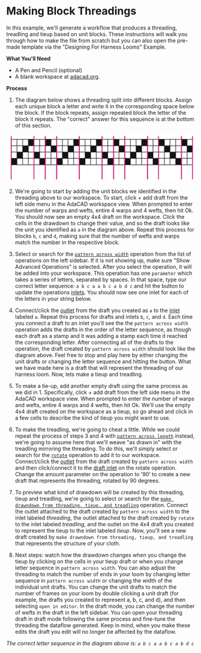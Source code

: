 # Making Block Threadings

In this example, we'll generate a workflow that produces a threading, treadling and tieup based on unit blocks. These instructions will walk you through how to make the file from scratch but you can also open the pre-made template via the "Designing For Harness Looms" Example. 

**What You'll Need**

- A Pen and Pencil (optional)
- A blank workspace at [adacad.org](https://adacad.org). 

**Process**

1. The diagram below shows a threading split into different blocks. Assign each unique block a letter and write it in the corresponding space below the block. If the block repeats, assign repeated block the letter of the block it repeats. The "correct" answer for this sequence is at the bottom of this section. 

![file](./img/MWFAE_FollowAlong_Page_8_Diagram.jpeg)

2. We're going to start by adding the unit blocks we identified in the threading above to our workspace. To start, click + add draft from the left side menu in the AdaCAD workspace view. When prompted to enter the number of warps and wefts, entire 4 warps and 4 wefts, then hit Ok. You should now see an empty 4x4 draft on the workspace. Click the cells in the drawdown to change their value, and so the draft looks like the unit you identified as `a` in the diagram above. Repeat this process for blocks `b`, `c` and `d`, making sure that the number of wefts and warps match the number in the respective block. 

3. Select or search for the [`pattern across width`](../../reference/operations/warp_profile.md) operation from the list of operations on the left sidebar. If it is not showing up, make sure "Show Advanced Operations" is selected. After you select the operation, it will be added into your workspace. This operation has one `parameter` which takes a series of letters, separated by spaces. In that space, type our correct letter sequence: `a b c a a b c a b d c` and hit the <FAIcon icon="fa-solid fa-arrows-rotate" size="1x" /> button to update the operations [inlets](../../reference/glossary/inlet.md). You should now see one inlet for each of the letters in your string below. 

4. Connect/click the [<FAIcon icon="fa-solid fa-circle-arrow-down" size="1x" /> outlet](../../reference/glossary/outlet.md) from the draft you created as `a` to the [<FAIcon icon="fa-solid fa-circle-arrow-down" size="1x" /> inlet](../../reference/glossary/inlet.md) labeled `a`. Repeat this process for drafts and inlets `b`, `c`, and `d`. Each time you connect a draft to an inlet you'll see the the `pattern across width` operation adds the drafts in the order of the letter sequence, as though each draft as a stamp and it was adding a stamp each time it reached the corresponding letter. After connecting all of the drafts to the operation, the draft created by `pattern across width` should look like the diagram above. Feel free to stop and play here by either changing the unit drafts or changing the letter sequence and hitting the <FAIcon icon="fa-solid fa-arrows-rotate" size="1x" /> button. What we have made here is a draft that will represent the threading of our harness loom. Now, lets make a tieup and treadling. 

5. To make a tie-up, add another empty draft using the same process as we did in 1. Specifically, click + add draft from the left side menu in the AdaCAD workspace view. When prompted to enter the number of warps and wefts, entire 4 warps and 4 wefts, then hit Ok. We'll use the empty 4x4 draft created on the workspace as a tieup, so go ahead and click in a few cells to describe the kind of tieup you might want to use. 

6. To make the treadling, we're going to cheat a little. While we could repeat the process of steps 3 and 4 with [`pattern across length`](../../reference/operations/weft_profile.md) instead, we're going to assume here that we'll weave "as drawn in" with the treadling mirroring the threading. To do this, we'll simply select or search for the [`rotate`](../../reference/operations/rotate.md) operation to add it to our workspace. Connect/click the [<FAIcon icon="fa-solid fa-circle-arrow-down" size="1x" /> outlet](../../reference/glossary/outlet.md) from the draft created by `pattern across width` and then click/connect it to the [<FAIcon icon="fa-solid fa-circle-arrow-down" size="1x" />draft inlet](../../reference/glossary/inlet.md) on the rotate operation. Change the amount parameter on the operation to '90' to create a new draft that represents the threading, rotated by 90 degrees. 

7. To preview what kind of drawdown will be created by this threading, tieup and treadling, we're going to select or search for the [`make drawndown from threading, tieup, and treadling`](../../reference/operations/drawdown.md) operation. Connect the outlet attached to the draft created by `pattern across width` to the inlet labeled *threading*, the outlet attached to the draft created by `rotate` to the inlet labeled *treadling*, and the outlet on the 4x4 draft you created to represent the tieup to the inlet labeled *tieup*. Now, you'll see a new draft created by `make drawndown from threading, tieup, and treadling` that represents the structure of your cloth.

6. Next steps: watch how the drawdown changes when you change the tieup by clicking on the cells in your tieup draft or when you change letter sequence in `pattern across width`. You can also adjust the threading to match the number of ends in your loom by changing letter sequence in `pattern across width` or changing the width of the individual unit drafts. You can change the unit drafts to match the number of frames on your loom by double clicking a unit draft (for example, the drafts you created to represent a, b, c, and d), and then selecting `open in editor`. In the draft mode, you can change the number of wefts in the draft in the left sidebar. You can open your threading draft in draft mode following the same process and fine-tune the threading the dataflow generated. Keep in mind, when you make these edits the draft you edit will no longer be affected by the dataflow. 


*The correct letter sequence in the diagram above is: `a b c a a b c a b d c`*

